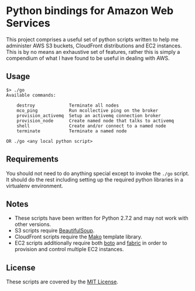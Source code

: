 Python bindings for Amazon Web Services
=======================================

This project comprises a useful set of python scripts written to help me administer AWS S3 buckets, CloudFront
distributions and EC2 instances. This is by no means an exhaustive set of features, rather this is simply a
compendium of what I have found to be useful in dealing with AWS.

Usage
-----

    $> ./go
    Available commands:

        destroy             Terminate all nodes
        mco_ping            Run mcollective ping on the broker
        provision_activemq  Setup an activemq connection broker
        provision_node      Create named node that talks to activemq
        shell               Create and/or connect to a named node
        terminate           Terminate a named node

    OR ./go <any local python script>

Requirements
------------

You should not need to do anything special except to invoke the `./go` script.
It should do the rest including setting up the required python libraries in a virtualenv environment.

Notes
-----

* These scripts have been written for Python 2.7.2 and may not work with other versions.
* S3 scripts require [BeautifulSoup](http://www.crummy.com/software/BeautifulSoup/).
* CloudFront scripts require the [Mako](http://www.makotemplates.org/) template library.
* EC2 scripts additionally require both [boto](http://boto.cloudhackers.com/index.html)
  and [fabric](http://docs.fabfile.org/en/1.4.0/index.html) in order to provision and control
  multiple EC2 instances.

License
-------

These scripts are covered by the [MIT License](http://www.opensource.org/licenses/mit-license.php).
